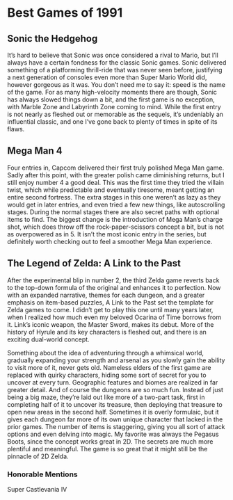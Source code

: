 # Best Games of 1991

## Sonic the Hedgehog

It’s hard to believe that Sonic was once considered a rival to Mario, but I’ll always have a certain fondness for the classic Sonic games. Sonic delivered something of a platforming thrill-ride that was never seen before, justifying a next generation of consoles even more than Super Mario World did, however gorgeous as it was. You don’t need me to say it: speed is the name of the game. For as many high-velocity moments there are though, Sonic has always slowed things down a bit, and the first game is no exception, with Marble Zone and Labyrinth Zone coming to mind. While the first entry is not nearly as fleshed out or memorable as the sequels, it’s undeniably an influential classic, and one I’ve gone back to plenty of times in spite of its flaws.

## Mega Man 4

Four entries in, Capcom delivered their first truly polished Mega Man game. Sadly after this point, with the greater polish came diminishing returns, but I still enjoy number 4 a good deal. This was the first time they tried the villain twist, which while predictable and eventually tiresome, meant getting an entire second fortress. The extra stages in this one weren’t as lazy as they would get in later entries, and even tried a few new things, like autoscrolling stages. During the normal stages there are also secret paths with optional items to find. The biggest change is the introduction of Mega Man’s charge shot, which does throw off the rock-paper-scissors concept a bit, but is not as overpowered as in 5. It isn’t the most iconic entry in the series, but definitely worth checking out to feel a smoother Mega Man experience.

## The Legend of Zelda: A Link to the Past

After the experimental blip in number 2, the third Zelda game reverts back to the top-down formula of the original and enhances it to perfection. Now with an expanded narrative, themes for each dungeon, and a greater emphasis on item-based puzzles, A Link to the Past set the template for Zelda games to come. I didn’t get to play this one until many years later, when I realized how much even my beloved Ocarina of Time borrows from it. Link’s iconic weapon, the Master Sword, makes its debut. More of the history of Hyrule and its key characters is fleshed out, and there is an exciting dual-world concept.

Something about the idea of adventuring through a whimsical world, gradually expanding your strength and arsenal as you slowly gain the ability to visit more of it, never gets old. Nameless elders of the first game are replaced with quirky characters, hiding some sort of secret for you to uncover at every turn. Geographic features and biomes are realized in far greater detail. And of course the dungeons are so much fun. Instead of just being a big maze, they’re laid out like more of a two-part task, first in completing half of it to uncover its treasure, then deploying that treasure to open new areas in the second half. Sometimes it is overly formulaic, but it gives each dungeon far more of its own unique character that lacked in the prior games. The number of items is staggering, giving you all sort of attack options and even delving into magic. My favorite was always the Pegasus Boots, since the concept works great in 2D. The secrets are much more plentiful and meaningful. The game is so great that it might still be the pinnacle of 2D Zelda. 

### Honorable Mentions

Super Castlevania IV